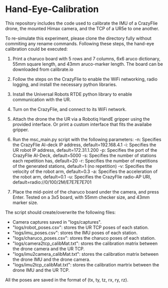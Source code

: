 # Hand-Eye-Calibration
This repository includes the code used to calibrate the IMU of a CrazyFlie drone, the mounted Himax camera, and the TCP of a UR5e to one another.

To re-simulate this experiment, please clone the directory fully without commiting any rename commands.
Following these steps, the hand-eye calibration could be executed:
1) Print a charuco board with 5 rows and 7 columns, 6x6 aruco dictionary, 55mm square length, and 43mm aruco-marker length. 
   The board can be downloaded from calibrate.io
  
2) Follow the steps on the CrazyFlie to enable the WiFi networking, radio logging, and install the necessary python libraries.

3) Install the Universal Robots RTDE python library to enable communication with the UR.

4) Turn on the CrazyFlie, and connect to its WiFi network.

5) Attach the drone the the UR via a Robotiq HandE gripper using the provided interface. Or print a custom interface that fits the availabe gripper.

6) Run the msc_main.py script with the following parameters: 
   -n: Specifies the CrazyFlie AI-deck IP address, default=192.168.4.1
   -i: Specifies the UR robot IP address, default=172.31.1.200
   -p: Specifies the port of the CrazyFlie AI-Deck, default=5000
   -s: Specifies the number of stations each repetition has, default=20
   -r: Specifies the number of repetitions of the generated stations, default=1 (no repetition)
   -v: Specifies the velocity of the robot arm, default=0.3
   -a: Specifies the acceleration of the robot arm, default=0.1
   -u: Specifies the CrazyFlie radio-AP URI, default=radio://0/100/2M/E7E7E7E701
   
7) Place the mid-point of the charuco board under the camera, and press Enter. Tested on a 3x5 board, with 55mm checker size, and 43mm marker size.

The script should create/overwrite the following files:
- Camera captures saved in "logs/captures".
- "logs/robot_poses.csv": stores the UR TCP poses of each station.
- "logs/imu_poses.csv": stores the IMU poses of each station.
- "logs/charuco_poses.csv": stores the charuco poses of each station.
- "logs/camera2tcp_calibMat.txt": stores the calibration matrix between the drone camera and the UR TCP.
- "logs/imu2camera_calibMat.txt": stores the calibration matrix between the drone IMU and the drone camera.
- "logs/imu2tcp_calibMat.txt": stores the calibration martrix between the drone IMU and the UR TCP.

All the poses are saved in the format of (tx, ty, tz, rx, ry, rz).
